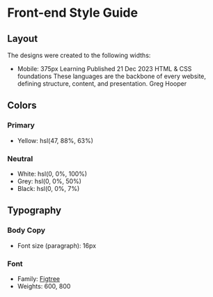 # Front-end Style Guide

## Layout

The designs were created to the following widths:

- Mobile: 375px
  Learning Published 21 Dec 2023 HTML & CSS foundations These languages are
  the backbone of every website, defining structure, content, and
  presentation. Greg Hooper

## Colors

### Primary

- Yellow: hsl(47, 88%, 63%)

### Neutral

- White: hsl(0, 0%, 100%)
- Grey: hsl(0, 0%, 50%)
- Black: hsl(0, 0%, 7%)

## Typography

### Body Copy

- Font size (paragraph): 16px

### Font

- Family: [Figtree](https://fonts.google.com/specimen/Figtree)
- Weights: 600, 800
